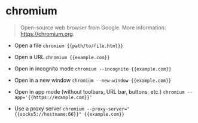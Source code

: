 # chromium
> Open-source web browser from Google.
> More information: <https://chromium.org>.

- Open a file
`chromium {{path/to/file.html}}`

- Open a URL
`chromium {{example.com}}`

- Open in incognito mode
`chromium --incognito {{example.com}}`

- Open in a new window
`chromium --new-window {{example.com}}`

- Open in app mode (without toolbars, URL bar, buttons, etc.)
`chromium --app='{{https://example.com}}'`

- Use a proxy server
`chromium --proxy-server="{{socks5://hostname:66}}" {{example.com}}`
